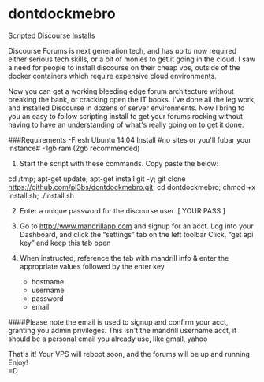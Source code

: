 # dontdockmebro
Scripted Discourse Installs 

Discourse Forums is next generation tech, and has up to now required either serious tech skills, or a bit of monies to get it going in the cloud. I saw a need for people to install discourse on their cheap vps, outside of the docker containers which require expensive cloud environments. 

Now you can get a working bleeding edge forum architecture without breaking the bank, or cracking open the IT books. I've done all the leg work, and installed Discourse in dozens of server environments. Now I bring to you an easy to follow scripting install to get your forums rocking without having to have an understanding of what's really going on to get it done. 

###Requirements
-Fresh Ubuntu 14.04 Install
#no sites or you'll fubar your instance#
-1gb ram (2gb recommended)

  
1. Start the script with these commands. Copy paste the below:

cd /tmp; apt-get update; apt-get install git -y; git clone https://github.com/pl3bs/dontdockmebro.git; cd dontdockmebro; chmod +x install.sh; ./install.sh

2. Enter a unique password for the discourse user.
	[ YOUR PASS ]

3. Go to http://www.mandrillapp.com and signup for an acct.
 	Log into your Dashboard, and click the “settings” tab on the left toolbar
	Click, “get api key” and keep this tab open

4. When instructed, reference the tab with mandrill info & enter the appropriate values followed by the enter key
	- hostname
	- username
	- password
	- email
	
####Please note the email is used to signup and confirm your acct, granting you admin privileges. This isn't the mandrill username acct, it should be a personal email you already use, like gmail, yahoo
	
That's it! Your VPS will reboot soon, and the forums will be up and running 
	Enjoy!  
=D
